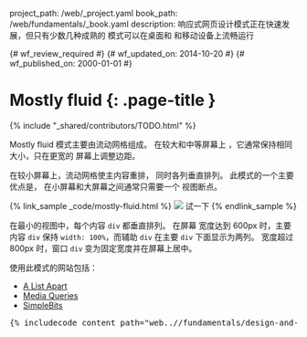 project_path: /web/_project.yaml
book_path: /web/fundamentals/_book.yaml
description: 响应式网页设计模式正在快速发展，但只有少数几种成熟的 模式可以在桌面和 和移动设备上流畅运行

{# wf_review_required #}
{# wf_updated_on: 2014-10-20 #}
{# wf_published_on: 2000-01-01 #}

# Mostly fluid {: .page-title }

{% include "_shared/contributors/TODO.html" %}



Mostly fluid 模式主要由流动网格组成。  在较大和中等屏幕上 ，它通常保持相同大小，只在更宽的 屏幕上调整边距。

在较小屏幕上，流动网格使主内容重排，
同时各列垂直排列。  此模式的一个主要优点是，
在小屏幕和大屏幕之间通常只需要一个
视图断点。

{% link_sample _code/mostly-fluid.html %}
  <img src="imgs/mostly-fluid.svg">
  试一下
{% endlink_sample %}

在最小的视图中，每个内容 `div` 都垂直排列。  在屏幕
宽度达到 600px 时，主要内容 `div` 保持 `width: 100%`，而辅助
`div` 在主要 `div` 下面显示为两列。  宽度超过
800px 时，窗口 `div` 变为固定宽度并在屏幕上居中。

使用此模式的网站包括：

 * [A List Apart](http://mediaqueri.es/ala/)
 * [Media Queries](http://mediaqueri.es/)
 * [SimpleBits](http://simplebits.com/)


<pre class="prettyprint">
{% includecode content_path="web..//fundamentals/design-and-ui/responsive/patterns/_code/mostly-fluid.html" region_tag="mfluid" lang=css %}
</pre>


